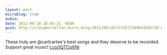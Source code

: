 ```yaml
---
layout: post
microblog: true
audio: 
date: 2011-09-18 18:45:31 -0500
guid: http://craigmcclellan.micro.blog/2011/09/18/t115572189654302720.html
---
```

These truly are @carlcartee's best songs and they deserve to be recorded. Support great music! [t.co/tQTCpXNr](http://t.co/tQTCpXNr)
